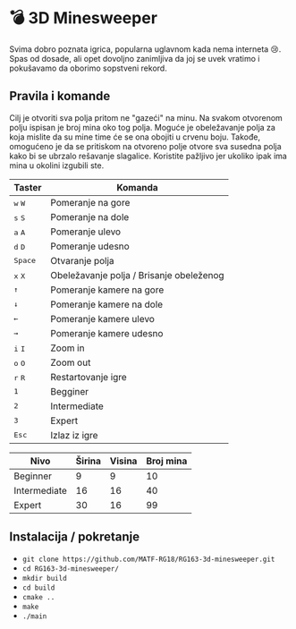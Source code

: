 # :bomb: 3D Minesweeper
Svima dobro poznata igrica, popularna uglavnom kada nema interneta :cry:. Spas od dosade, ali opet dovoljno zanimljiva da joj se uvek vratimo i pokušavamo da oborimo sopstveni rekord.
## Pravila i komande
Cilj je otvoriti sva polja pritom ne "gazeći" na minu. Na svakom otvorenom polju ispisan je broj mina oko tog polja. Moguće je obeležavanje polja za koja mislite da su mine time će se ona obojiti u crvenu boju. Takođe, omogućeno je da se pritiskom na otvoreno polje otvore sva susedna polja kako bi se ubrzalo rešavanje slagalice. Koristite pažljivo jer ukoliko ipak ima mina u okolini izgubili ste.

|  Taster|Komanda  |
|--------|---------|
| <kbd>w</kbd> <kbd>W</kbd> |Pomeranje na gore|
| <kbd>s</kbd> <kbd>S</kbd> |Pomeranje na dole|
| <kbd>a</kbd> <kbd>A</kbd> |Pomeranje ulevo|
| <kbd>d</kbd> <kbd>D</kbd> |Pomeranje udesno|
|<kbd>Space</kbd> | Otvaranje polja |
|<kbd>x</kbd> <kbd>X</kbd>| Obeležavanje polja / Brisanje obeleženog |
|<kbd>&uarr;</kbd> | Pomeranje kamere na gore|
|<kbd>&darr;</kbd> |Pomeranje kamere na dole|
|<kbd>&larr;</kbd> |  Pomeranje kamere ulevo|
|<kbd>&rarr;</kbd> | Pomeranje kamere udesno|
| <kbd>i</kbd> <kbd>I</kbd> |Zoom in|
| <kbd>o</kbd> <kbd>O</kbd> |Zoom out|
| <kbd>r</kbd> <kbd>R</kbd> |Restartovanje igre|
| <kbd>1</kbd> |Begginer|
| <kbd>2</kbd> |Intermediate|
| <kbd>3</kbd> |Expert|
|<kbd>Esc</kbd> |Izlaz iz igre|

| Nivo | Širina | Visina | Broj mina |
|------|--------|--------|-----------|
| Beginner | 9 | 9 | 10 |
| Intermediate | 16 | 16 | 40 |
| Expert | 30 | 16 | 99 |

## Instalacija / pokretanje
* ``` git clone https://github.com/MATF-RG18/RG163-3d-minesweeper.git ```
* ``` cd RG163-3d-minesweeper/ ```
* ``` mkdir build ```
* ``` cd build ```
* ``` cmake .. ```
* ``` make ```
* ``` ./main ```
